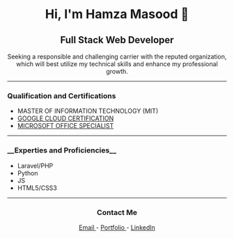 <div align="center">
    <h1>Hi, I'm Hamza Masood 👋</h1>
    <h2>Full Stack Web Developer</h2>
    <p>Seeking a responsible and challenging carrier with the reputed organization, which will best utilize my technical skills and enhance my professional growth.</p>
</div>
<hr>

<h3>Qualification and Certifications</h3>
<ul>
    <li>MASTER OF INFORMATION TECHNOLOGY (MIT)</li> 
    <li><a target="_blank" href="https://www.qwiklabs.com/public_profiles/3c6df089-d7f2-47f1-acd6-855f41b11350">GOOGLE CLOUD CERTIFICATION</a></li>
    <li><a target="_blank" href="https://www.certiport.com/Portal/Pages/ViewTranscript.aspx?uid=vpS3MyJYrFVZRkr+nsZCeQ==&vid=U05+Vyj+qW6hsxSDDaxQwg==&aid=Xu1nBr8UrxAtpSdR3zIXLQ==&defaultlang=ENU">MICROSOFT OFFICE SPECIALIST</a></li>
</ul>

<hr>

<h3>__Experties and Proficiencies__</h3>
<ul>
    <li>Laravel/PHP</li> 
    <li>Python</li>
    <li>JS</li>
    <li>HTML5/CSS3</li>
</ul>

<hr>
<div align="center">
<h3>Contact Me</h3>
<a href="mailto:masood.hamzaa@gmail.com" target="_blank"> Email </a> -
<a href="https://masoodhamza.github.io" target="_blank"> Portfolio </a> -
<a href="https://www.linkedin.com/in/masoodhamza" target="_blank"> LinkedIn </a>
</div>
     
    
    



<!--
**masoodhamza/masoodhamza** is a ✨ _special_ ✨ repository because its `README.md` (this file) appears on your GitHub profile.

Here are some ideas to get you started:

- 🔭 I’m currently working on ...
- 🌱 I’m currently learning ...
- 👯 I’m looking to collaborate on ...
- 🤔 I’m looking for help with ...
- 💬 Ask me about ...
- 📫 How to reach me: ...
- 😄 Pronouns: ...
- ⚡ Fun fact: ...
-->
